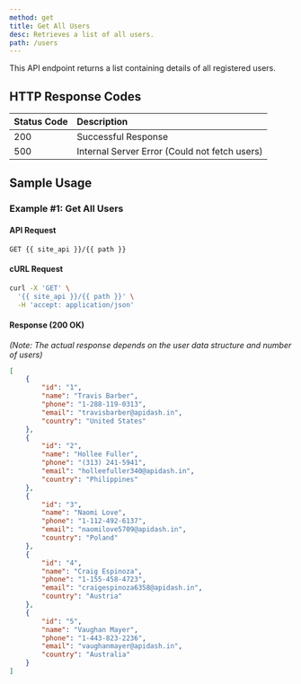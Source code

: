 ```yaml
---
method: get
title: Get All Users
desc: Retrieves a list of all users.
path: /users
---
```


This API endpoint returns a list containing details of all registered users.

## HTTP Response Codes

| Status Code | Description                               |
| :---------- | :---------------------------------------- |
| 200         | Successful Response                       |
| 500         | Internal Server Error (Could not fetch users) |

## Sample Usage

### Example #1: Get All Users

#### API Request

```http
GET {{ site_api }}/{{ path }}
```

#### cURL Request

```bash
curl -X 'GET' \
  '{{ site_api }}/{{ path }}' \
  -H 'accept: application/json'
```

#### Response (200 OK)

*(Note: The actual response depends on the user data structure and number of users)*

```json
[
	{
		"id": "1",
        "name": "Travis Barber",
		"phone": "1-288-119-0313",
		"email": "travisbarber@apidash.in",
		"country": "United States"
	},
	{
		"id": "2",
        "name": "Hollee Fuller",
		"phone": "(313) 241-5941",
		"email": "holleefuller340@apidash.in",
		"country": "Philippines"
	},
	{
		"id": "3",
        "name": "Naomi Love",
		"phone": "1-112-492-6137",
		"email": "naomilove5709@apidash.in",
		"country": "Poland"
	},
	{
		"id": "4",
        "name": "Craig Espinoza",
		"phone": "1-155-458-4723",
		"email": "craigespinoza6358@apidash.in",
		"country": "Austria"
	},
	{
		"id": "5",
        "name": "Vaughan Mayer",
		"phone": "1-443-823-2236",
		"email": "vaughanmayer@apidash.in",
		"country": "Australia"
	}
]
```